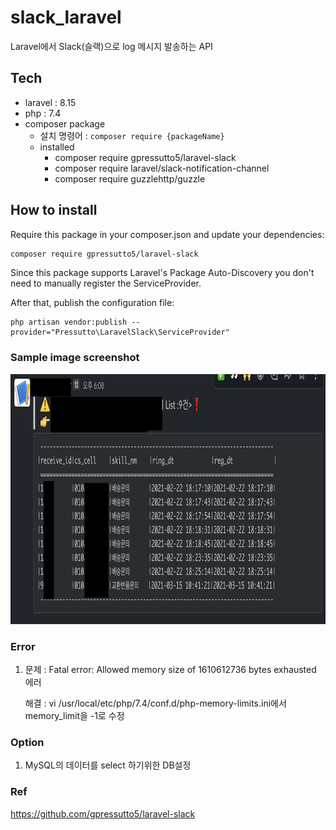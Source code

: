 # slack_laravel
Laravel에서 Slack(슬랙)으로 log 메시지 발송하는 API

## Tech
- laravel : 8.15
- php : 7.4
- composer package
    - 설치 명령어 : `composer require {packageName}`
    - installed
        - composer require gpressutto5/laravel-slack
        - composer require laravel/slack-notification-channel
        - composer require guzzlehttp/guzzle


## How to install
Require this package in your composer.json and update your dependencies:
```bash
composer require gpressutto5/laravel-slack
```
Since this package supports Laravel's Package Auto-Discovery you don't need to manually register the ServiceProvider.

After that, publish the configuration file:
```
php artisan vendor:publish --provider="Pressutto\LaravelSlack\ServiceProvider"
```

### Sample image screenshot
<img src="/resources/images/image1.png" height="400"><br>


### Error
1. 문제 : Fatal error: Allowed memory size of 1610612736 bytes exhausted 에러

   해결 : vi /usr/local/etc/php/7.4/conf.d/php-memory-limits.ini에서 memory_limit을 -1로 수정


### Option
1. MySQL의 데이터를 select 하기위한 DB설정


### Ref
https://github.com/gpressutto5/laravel-slack